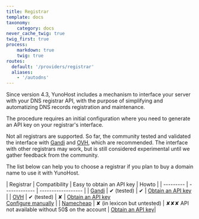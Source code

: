 ```yaml
---
title: Registrar
template: docs
taxonomy:
    category: docs
never_cache_twig: true
twig_first: true
process:
    markdown: true
    twig: true
routes:
  default: '/providers/registrar'
  aliases:
    - '/autodns'
---
```


Since version 4.3, YunoHost includes a mechanism to interface your server with your DNS registrar API, with the purpose of simplifying and automatizing DNS records registration and maintenance.

The procedure requires an initial configuration where you need to generate an API key on your registrar's interface.

Not all registrars are supported. So far, the community tested and validated the interface with [Gandi](https://gandi.net) and [OVH](https://ovh.com), which are recommended. The interface with other registrars may work, but is still considered experimental until we gather feedback from the community.

The list below can help you to choose a registrar if you plan to buy a domain name to use it with YunoHost.

| Registrar | Compatibility | Easy to obtain an API key | Howto |
| --------- | ------------- | ------------------ |
| [Gandi](https://www.gandi.net)     | ✔ (tested)    | ✔ |  [Obtain an API key](/providers/registrar/gandi/autodns)                |
| [OVH](https://www.ovh.com/domaines/)       | ✔ (tested)    | ✘ | [Obtain an API key](/providers/registrar/ovh/autodns) <br> [Configure manually](/providers/registrar/ovh/manualdns) |
| [Namecheap](https://www.namecheap.com/) | ✘ (in lexicon but untested)    | ✘✘✘ API not available without 50$ on the account  | [Obtain an API key](/providers/registrar/namecheap/autodns)|

